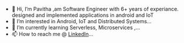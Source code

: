 - 👋 Hi, I’m Pavitha ,am Software Engineer with 6+ years of experiance. designed and implemented applications in android and IoT
- 👀 I’m interested in Android, IoT and Distributed Systems...
- 🌱 I’m currently learning Serverless, Microservices ,...
- 📫 How to reach me @ [LinkedIn](https://www.linkedin.com/in/pavithapichaimani25/)...

<!---
pavithapichai/pavithapichai is a ✨ special ✨ repository because its `README.md` (this file) appears on your GitHub profile.
You can click the Preview link to take a look at your changes.
--->
